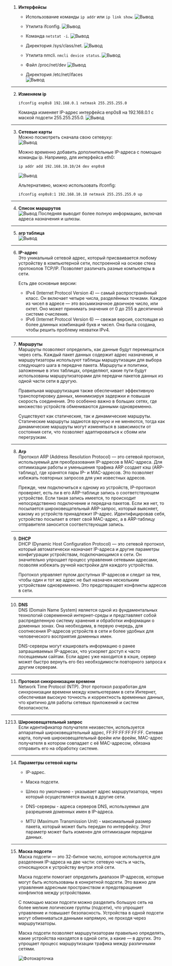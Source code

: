 1. **Интерфейсы**  
    - Использование команды `ip addr` или `ip link show`.
    ![Вывод](image.png)

    - Утилита ifconfig.
    ![Вывод](image-1.png)

    - Команда `netstat -i`.
    ![Вывод](image-2.png)

    - Директория /sys/class/net.
    ![Вывод](image-3.png)

    - Утилита nmcli. `nmcli device status`.
    ![Вывод](image-4.png)

    - Файл /proc/net/dev
    ![Вывод](image-5.png)

    - Директория /etc/net/ifaces  
    ![Вывод](image-7.png)

---

2. **Изменяем ip**  
    ```
    ifconfig enp0s8 192.168.0.1 netmask 255.255.255.0
    ```
    Команда изменяет IP-адрес интерфейса enp0s8 на 192.168.0.1 с маской подсети 255.255.255.0.
    ![Вывод](image-8.png)

---

3. **Сетевые карты**  
    Можно посмотреть сначала свою сетевуху:  
    ![Вывод](image-6.png)
    
    Можно временно добавить дополнительные IP-адреса с помощью команды ip. Например, для интерфейса eth0:
    ```
    ip addr add 192.168.10.10/24 dev enp0s8
    ```
    ![Вывод](image-9.png)
    
    Альтернативно, можно использовать ifconfig:
    ```
    ifconfig enp0s8:1 192.168.10.10 netmask 255.255.255.0 up
    ```

---

4. **Список маршрутов**  
    ![Вывод](image-10.png)
    Последняя выводит более полную информацию, включая адреса назначения и шлюзы.

---

5. **arp таблица**  
    ![Вывод](image-11.png)

---

6. **IP-адрес**  
    Это уникальный сетевой адрес, который присваивается любому устройству в компьютерной сети, построенной на основе стека протоколов TCP/IP. Позволяет различать разные компьютеры в сети.  

    Есть две основные версии:
    - IPv4 (Internet Protocol Version 4) — самый распространённый класс. Он включает четыре числа, разделённых точками. Каждое из чисел в адресе — это восьмизначное двоичное число, или октет. Оно может принимать значения от 0 до 255 в десятичной системе счисления.
    - IPv6 (Internet Protocol Version 6) — свежая версия, состоящая из более длинных комбинаций букв и чисел. Она была создана, чтобы решить проблему нехватки IPv4.

---

7. **Маршруты**  
    Маршруты позволяют определить, как данные будут перемещаться через сеть. Каждый пакет данных содержит адрес назначения, и маршрутизаторы используют таблицы маршрутизации для выбора следующего шага в передаче пакета. Маршруты и политики, заложенные в этих таблицах, определяют, какие пути будут использованы маршрутизаторами для передачи пакетов данных из одной части сети в другую.

    Правильная маршрутизация также обеспечивает эффективную транспортировку данных, минимизируя задержки и повышая скорость соединения. Это особенно важно в больших сетях, где множество устройств обмениваются данными одновременно.

    Существуют как статические, так и динамические маршруты. Статические маршруты задаются вручную и не меняются, тогда как динамические маршруты могут изменяться в зависимости от состояния сети, что позволяет адаптироваться к сбоям или перегрузкам.

---

8. **Arp**  
    Протокол ARP (Address Resolution Protocol) — это сетевой протокол, используемый для преобразования IP-адресов в MAC-адреса. Для оптимизации работы и уменьшения трафика ARP создает кэш (ARP-таблицу), где хранятся пары IP- и MAC-адресов. Это позволяет избежать повторных запросов для уже известных адресов.
    
    Прежде, чем подключиться к одному из устройств, IP-протокол проверяет, есть ли в его ARP-таблице запись о соответствующем устройстве. Если такая запись имеется, то происходит непосредственно подключение и передача пакетов. Если же нет, то посылается широковещательный ARP-запрос, который выясняет, какому из устройств принадлежит IP-адрес. Идентифицировав себя, устройство посылает в ответ свой MAC-адрес, а в ARP-таблицу отправителя заносится соответствующая запись.

---

9. **DHCP**  
    DHCP (Dynamic Host Configuration Protocol) — это сетевой протокол, который автоматически назначает IP-адреса и другие параметры конфигурации устройствам, подключающимся к сети. Он значительно упрощает процесс управления сетевыми адресами, позволяя избежать ручной настройки для каждого устройства.
    
    Протокол управляет пулом доступных IP-адресов и следит за тем, чтобы один и тот же адрес не был назначен нескольким устройствам одновременно. Это предотвращает конфликты адресов в сети.

---

10. **DNS**  
    DNS (Domain Name System) является одной из фундаментальных технологий современной интернет-среды и представляет собой распределенную систему хранения и обработки информации о доменных зонах. Она необходима, в первую очередь, для соотнесения IP-адресов устройств в сети и более удобных для человеческого восприятия доменных имен.

    DNS-серверы могут кэшировать информацию о ранее запрашиваемых IP-адресах, что ускоряет доступ к часто посещаемым сайтам. Если адрес уже находится в кэше, сервер может быстро вернуть его без необходимости повторного запроса к другим серверам.

---

11. **Протокол синхронизации времени**  
    Network Time Protocol (NTP). Этот протокол разработан для синхронизации времени между компьютерами в сети Интернет, обеспечивая высокую точность и корректность временных данных, что критично для работы сетевых приложений и систем безопасности.

---

1213. **Широковещательный запрос**  
    Если идентификатор получателя неизвестен, используется аппаратный широковещательный адрес, FF:FF:FF:FF:FF:FF. Сетевая карта, получив широковещательный фрейм или фрейм, MAC-адрес получателя в котором совпадает с её MAC-адресом, обязана отправить его на обработку системе.

---

14. **Параметры сетевой карты**  
    - IP-адрес.

    - Маска подсети.

    - Шлюз по умолчанию - указывает адрес маршрутизатора, через который осуществляется выход в другие сети.

    - DNS-серверы - адреса серверов DNS, используемых для разрешения доменных имен в IP-адреса.

    - MTU (Maximum Transmission Unit) - максимальный размер пакета, который может быть передан по интерфейсу. Этот параметр может быть изменен для оптимизации передачи данных.

---

15. **Маска подсети**  
    Маска подсети — это 32-битное число, которое используется для разделения IP-адреса на две части: сетевую часть и часть, относящуюся к устройству внутри этой сети. 

    Маска подсети помогает определить диапазон IP-адресов, которые могут быть использованы в конкретной подсети. Это важно для управления адресным пространством и предотвращения конфликтов между устройствами.

    С помощью маски подсети можно разделить большую сеть на более мелкие логические группы (подсети), что упрощает управление и повышает безопасность. Устройства в одной подсети могут обмениваться данными напрямую, не проходя через маршрутизаторы.

    Маска подсети позволяет маршрутизаторам правильно определять, какие устройства находятся в одной сети, а какие — в других. Это упрощает процесс маршрутизации трафика между различными сетями.
    
    ![Фотокарточка](image-12.png)